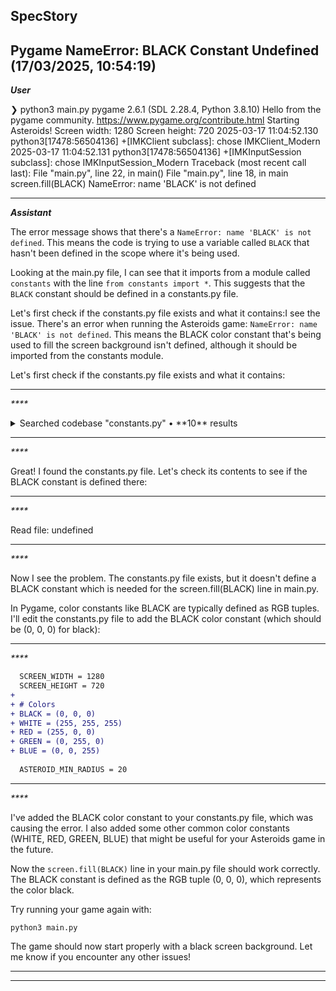 ## SpecStory

## Pygame NameError: BLACK Constant Undefined (17/03/2025, 10:54:19)

_**User**_

❯ python3 main.py
pygame 2.6.1 (SDL 2.28.4, Python 3.8.10)
Hello from the pygame community. https://www.pygame.org/contribute.html
Starting Asteroids!
Screen width: 1280
Screen height: 720
2025-03-17 11:04:52.130 python3[17478:56504136] +[IMKClient subclass]: chose IMKClient_Modern
2025-03-17 11:04:52.131 python3[17478:56504136] +[IMKInputSession subclass]: chose IMKInputSession_Modern
Traceback (most recent call last):
  File "main.py", line 22, in <module>
    main()
  File "main.py", line 18, in main
    screen.fill(BLACK)
NameError: name 'BLACK' is not defined


---

_**Assistant**_

<think>The error message shows that there's a `NameError: name 'BLACK' is not defined`. This means the code is trying to use a variable called `BLACK` that hasn't been defined in the scope where it's being used.

Looking at the main.py file, I can see that it imports from a module called `constants` with the line `from constants import *`. This suggests that the `BLACK` constant should be defined in a constants.py file.

Let's first check if the constants.py file exists and what it contains:</think>I see the issue. There's an error when running the Asteroids game: `NameError: name 'BLACK' is not defined`. This means the BLACK color constant that's being used to fill the screen background isn't defined, although it should be imported from the constants module.

Let's first check if the constants.py file exists and what it contains:

---

_****_

<details>
            <summary>Searched codebase "constants.py" • **10** results</summary>
        
| File |
|------|
| `undefined` |
| `undefined` |
| `undefined` |
| `undefined` |
| `undefined` |
| `undefined` |
| `undefined` |
| `undefined` |
| `undefined` |
| `undefined` |

</details>

---

_****_

Great! I found the constants.py file. Let's check its contents to see if the BLACK constant is defined there:

---

_****_

Read file: undefined

---

_****_

Now I see the problem. The constants.py file exists, but it doesn't define a BLACK constant which is needed for the screen.fill(BLACK) line in main.py.

In Pygame, color constants like BLACK are typically defined as RGB tuples. I'll edit the constants.py file to add the BLACK color constant (which should be (0, 0, 0) for black):

---

_****_

```diff
  SCREEN_WIDTH = 1280
  SCREEN_HEIGHT = 720
+ 
+ # Colors
+ BLACK = (0, 0, 0)
+ WHITE = (255, 255, 255)
+ RED = (255, 0, 0)
+ GREEN = (0, 255, 0)
+ BLUE = (0, 0, 255)
  
  ASTEROID_MIN_RADIUS = 20
```

---

_****_

I've added the BLACK color constant to your constants.py file, which was causing the error. I also added some other common color constants (WHITE, RED, GREEN, BLUE) that might be useful for your Asteroids game in the future.

Now the `screen.fill(BLACK)` line in your main.py file should work correctly. The BLACK constant is defined as the RGB tuple (0, 0, 0), which represents the color black.

Try running your game again with:

```
python3 main.py
```

The game should now start properly with a black screen background. Let me know if you encounter any other issues!

---



---

